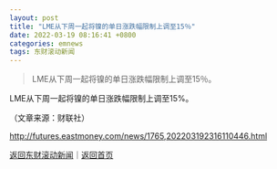 ```yaml
---
layout: post
title: "LME从下周一起将镍的单日涨跌幅限制上调至15％"
date: 2022-03-19 08:16:41 +0800
categories: emnews
tags: 东财滚动新闻
---
```

> LME从下周一起将镍的单日涨跌幅限制上调至15％。

<p>LME从下周一起将镍的单日涨跌幅限制上调至15%。</p><p class="em_media">（文章来源：财联社）</p>

<http://futures.eastmoney.com/news/1765,202203192316110446.html>

[返回东财滚动新闻](//finews.withounder.com/emnews/)｜[返回首页](//finews.withounder.com/)